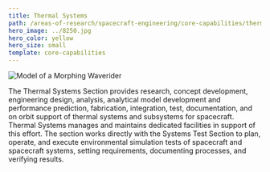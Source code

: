 ```yaml
---
title: Thermal Systems
path: /areas-of-research/spacecraft-engineering/core-capabilities/thermal-systems
hero_image: ../8250.jpg
hero_color: yellow
hero_size: small
template: core-capabilities
---
```

![Model of a Morphing Waverider](8221.jpg)

The Thermal Systems Section provides research, concept development, engineering design, analysis, analytical model development and performance prediction, fabrication, integration, test, documentation, and on orbit support of thermal systems and subsystems for spacecraft. Thermal Systems manages and maintains dedicated facilities in support of this effort. The section works directly with the Systems Test Section to plan, operate, and execute environmental simulation tests of spacecraft and spacecraft systems, setting requirements, documenting processes, and verifying results.